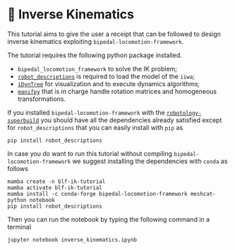 # 🤖 Inverse Kinematics

This tutorial aims to give the user a receipt that can be followed to design inverse kinematics exploiting `bipedal-locomotion-framework`.

The tutorial requires the following python package installed.

- `bipedal_locomotion_framework` to solve the IK problem;
- [`robot_descriptions`](https://github.com/robot-descriptions/robot_descriptions.py) is required to load the model of the `iiwa`;
- [`iDynTree`](https://github.com/robotology/idyntree) for visualization and to execute dynamics algorithms;
- [`manifpy`](https://github.com/artivis/manif) that is in charge handle rotation matrices and homogeneous transformations.

If you installed `bipedal-locomotion-framework` with the [`robotology-superbuild`](https://github.com/robotology/robotology-superbuild) you should have all the dependencies already satisfied except for `robot_descriptions` that you can easily install with `pip` as 
```console
pip install robot_descriptions
```

In case you do want to run this tutorial without compiling `bipedal-locomotion-framework` we suggest installing the dependencies with `conda` as follows
```console
mamba create -n blf-ik-tutorial
mamba activate blf-ik-tutorial
mamba install -c conda-forge bipedal-locomotion-framework meshcat-python notebook
pip install robot_descriptions
```

Then you can run the notebook by typing the following command in a terminal
```console
jupyter notebook inverse_kinematics.ipynb
```
